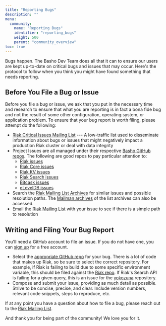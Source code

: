 ```yaml
---
title: "Reporting Bugs"
description: ""
menu:
  community:
    name: "Reporting Bugs"
    identifier: "reporting_bugs"
    weight: 500
    parent: "community_overview"
toc: true
---
```


Bugs happen. The Basho Dev Team does all that it can to ensure our users
are kept up-to-date on critical bugs and issues that may occur. Here's
the protocol to follow when you think you might have found something
that needs reporting.

## Before You File a Bug or Issue

Before you file a bug or issue, we ask that you put in the necessary
time and research to ensure that what you are reporting is in fact a
bona fide bug and not the result of some other configuration, operating
system, or application problem. To ensure that your bug report is worth
filing, please attempt do the following:

* [Riak Critical Issues Mailing
  List](http://lists.basho.com/mailman/listinfo/riak-critical-issues_lists.basho.com)
  --- A low-traffic list used to disseminate information about bugs or
  issues that might negatively impact a production Riak cluster or deal
  with data integrity
* Project Issues are all managed under their respective [Basho GitHub
  repos](https://github.com/basho/). The following are good repos to pay
  particular attention to:
  * [Riak issues](https://github.com/basho/riak/issues)
  * [Riak Core issues](https://github.com/basho/riak_core/issues)
  * [Riak KV issues](https://github.com/basho/riak_kv/issues)
  * [Riak Search issues](https://github.com/basho/riak_search/issues)
  * [Bitcask issues](https://github.com/basho/bitcask/issues)
  * [eLevelDB issues](https://github.com/basho/eleveldb/issues)
* Search the [Riak Mailing List Archives](http://riak.markmail.org/) for
  similar issues and possible resolution paths. The [Mailman
  archives](http://lists.basho.com/pipermail/riak-users_lists.basho.com/)
  of the list archives can also be accessed.
* Email the [Riak Mailing
  List](http://lists.basho.com/mailman/listinfo/riak-users_lists.basho.com)
  with your issue to see if there is a simple path to resolution

## Writing and Filing Your Bug Report

You'll need a GitHub account to file an issue. If you do not have one,
you can [sign up](https://github/com/signup/free) for a free account.

* Select the [appropriate GitHub repo](https://github.com/basho/) for
  your bug. There is a lot of code that makes up Riak, so be sure to
  select the correct repository. For example, if Riak is failing to
  build due to some specific environment variable, this should be filed
  against the [Riak repo](https://github.com/basho/riak/issues). If
  Riak's Search API is failing for a given query, this is an issue for
  the [yokozuna](https://github.com/basho/yokozuna/issues) repository.
* Compose and submit your issue, providing as much detail as possible.
  Strive to be concise, precise, and clear. Include version numbers,
  relevant code snippets, steps to reproduce, etc.

If at any point you have a question about how to file a bug, please
reach out to the [Riak Mailing
List](http://lists.basho.com/mailman/listinfo/riak-users_lists.basho.com).

And thank you for being part of the community! We love you for it.
